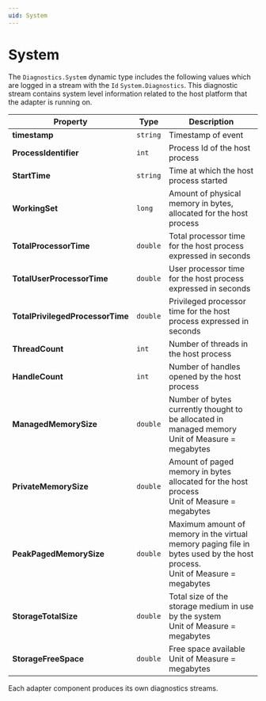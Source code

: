```yaml
---
uid: System
---
```


# System

The `Diagnostics.System` dynamic type includes the following values which are logged in a stream with the `Id` `System.Diagnostics`.
This diagnostic stream contains system level information related to the host platform that the adapter is running on.

| Property                            | Type       | Description                                                                       |
| ----------------------------------- | ---------- | --------------------------------------------------------------------------------- |
| **timestamp**                         | `string` | Timestamp of event                                                                |
| **ProcessIdentifier**                 | `int`    | Process Id of the host process                                                    |
| **StartTime**                         | `string` | Time at which the host process started                                            |
| **WorkingSet**                        | `long`   | Amount of physical memory in bytes, allocated for the host process                |
| **TotalProcessorTime**        | `double` | Total processor time for the host process expressed in seconds |
| **TotalUserProcessorTime**    | `double` | User processor time for the host process expressed in seconds                     |
| **TotalPrivilegedProcessorTime** | `double` | Privileged processor time for the host process expressed in seconds               |
| **ThreadCount**                       | `int`    | Number of threads in the host process                                             |
| **HandleCount**                       | `int`    | Number of handles opened by the host process                                      |
| **ManagedMemorySize**        | `double` | Number of bytes currently thought to be allocated in managed memory Unit of Measure = megabytes |
| **PrivateMemorySize**        | `double` | Amount of paged memory in bytes allocated for the host process<br/>Unit of Measure = megabytes |
| **PeakPagedMemorySize**      | `double` | Maximum amount of memory in the virtual memory paging file in bytes used by the host process.<br/>Unit of Measure = megabytes |
| **StorageTotalSize**         | `double` | Total size of the storage medium in use by the system<br/>Unit of Measure = megabytes |
| **StorageFreeSpace**         | `double` | Free space available<br/>Unit of Measure = megabytes                              |

Each adapter component produces its own diagnostics streams.
